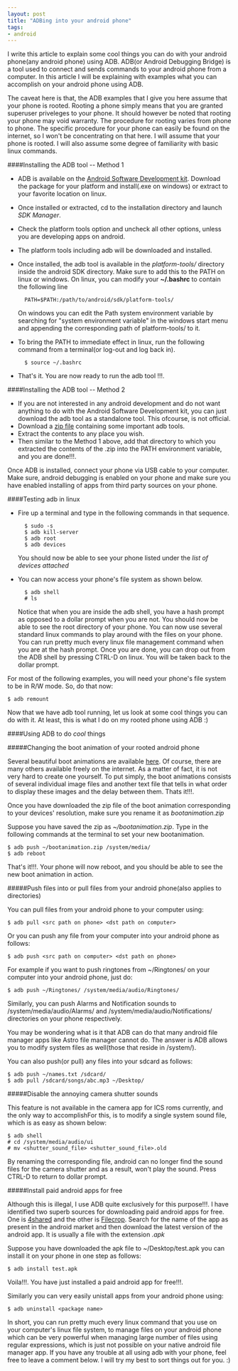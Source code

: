 ```yaml
---
layout: post
title: "ADBing into your android phone"
tags:
- android
---
```

I write this article to explain some cool things you can do with your android phone(any android phone) using ADB. ADB(or Android Debugging Bridge) is a tool used to connect and sends commands to your android phone from a computer. In this article I will be explaining with examples what you can accomplish on your android phone using ADB. 

The caveat here is that, the ADB examples that I give you here assume that your phone is rooted. Rooting a phone simply means that you are granted superuser priveleges to your phone. It should however be noted that rooting your phone may void warranty. The procedure for rooting varies from phone to phone. The specific procedure for your phone can easily be found on the internet, so I won't be concentrating on that here. I will assume that your phone is rooted. I will also assume some degree of familiarity with basic linux commands.

####Installing the ADB tool -- Method 1
* ADB is available on the [Android Software Development kit](http://developer.android.com/sdk/index.html). Download the package for your platform and install(.exe on windows) or extract to your favorite location on linux.
* Once installed or extracted, cd to the installation directory and launch _SDK Manager_.
* Check the platform tools option and uncheck all other options, unless you are developing apps on android.
* The platform tools including adb will be downloaded and installed.
* Once installed, the adb tool is available in the _platform-tools/_ directory inside the android SDK directory. Make sure to add this to the PATH on linux or windows. On linux, you can modify your __~/.bashrc__ to contain the following line 

		PATH=$PATH:/path/to/android/sdk/platform-tools/ 

    On windows you can edit the Path system environment variable by searching for "system environment variable" in the windows start menu and appending the corresponding path of platform-tools/ to it.
* To bring the PATH to immediate effect in linux, run the following command from a terminal(or log-out and log back in).

		$ source ~/.bashrc

* That's it. You are now ready to run the adb tool !!!.

####Installing the ADB tool -- Method 2
* If you are not interested in any android development and do not want anything to do with the Android Software Development kit, you can just download the adb tool as a standalone tool. This ofcourse, is not official.
* Download a [zip file](http://dottech.org/downloads/adb_fastboot_and_other_tools.zip) containing some important adb tools.
* Extract the contents to any place you wish. 
* Then similar to the Method 1 above, add that directory to which you extracted the contents of the .zip into the PATH environment variable, and you are done!!!.

Once ADB is installed, connect your phone via USB cable to your computer. Make sure, android debugging is enabled on your phone and make sure you have enabled installing of apps from third party sources on your phone.

####Testing adb in linux
* Fire up a terminal and type in the following commands in that sequence.

		$ sudo -s
		$ adb kill-server
		$ adb root
		$ adb devices

    You should now be able to see your phone listed under the _list of devices attached_        

* You can now access your phone's file system as shown below.

		$ adb shell
		# ls

    Notice that when you are inside the adb shell, you have a hash prompt as opposed to a dollar prompt when you are not. You should now be able to see the root directory of your phone. You can now use several standard linux commands to play around with the files on your phone. You can run pretty much every linux file management command when you are at the hash prompt. Once you are done, you can drop out from the ADB shell by pressing CTRL-D on linux. You will be taken back to the dollar prompt.

For most of the following examples, you will need your phone's file system to be in R/W mode. So, do that now:

	$ adb remount

Now that we have adb tool running, let us look at some cool things you can do with it. At least, this is what I do on my rooted phone using ADB :)

####Using ADB to do _cool_ things

#####Changing the boot animation of your rooted android phone

Several beautiful boot animations are available [here](http://forum.xda-developers.com/showthread.php?t=1559132). Of course, there are many others available freely on the internet. As a matter of fact, it is not very hard to create one yourself. To put simply, the boot animations consists of several individual image files and another text file that tells in what order to display these images and the delay between them. Thats it!!!.

Once you have downloaded the zip file of the boot animation corresponding to your devices' resolution, make sure you rename it as _bootanimation.zip_

Suppose you have saved the zip as _~/bootanimation.zip_. Type in the following commands at the terminal to set your new bootanimation.
        
	$ adb push ~/bootanimation.zip /system/media/
	$ adb reboot

That's it!!!. Your phone will now reboot, and you should be able to see the new boot animation in action.

#####Push files into or pull files from your android phone(also applies to directories)

You can pull files from your android phone to your computer using:
        
	$ adb pull <src path on phone> <dst path on computer>

Or you can push any file from your computer into your android phone as follows:
   
	$ adb push <src path on computer> <dst path on phone>

For example if you want to push ringtones from ~/Ringtones/ on your computer into your android phone, just do:

	$ adb push ~/Ringtones/ /system/media/audio/Ringtones/

Similarly, you can push Alarms and Notification sounds to /system/media/audio/Alarms/ and /system/media/audio/Notifications/ directories on your phone respectively.        

You may be wondering what is it that ADB can do that many android file manager apps like Astro file manager cannot do. The answer is ADB allows you to modify system files as well(those that reside in /system/).

You can also push(or pull) any files into your sdcard as follows:
    
	$ adb push ~/names.txt /sdcard/
	$ adb pull /sdcard/songs/abc.mp3 ~/Desktop/

#####Disable the annoying camera shutter sounds

This feature is not available in the camera app for ICS roms currently, and the only way to accomplishFor this, is to modify a single system sound file, which is as easy as shown below:
    
	$ adb shell
	# cd /system/media/audio/ui
	# mv <shutter_sound_file> <shutter_sound_file>.old

By renaming the corresponding file, android can no longer find the sound files for the camera shutter and as a result, won't play the sound. Press CTRL-D to return to dollar prompt.        

#####Install paid android apps for free

Although this is illegal, I use ADB quite exclusively for this purpose!!!. I have identified two superb sources for downloading paid android apps for free. One is [4shared](http://www.4shared.com/) and the other is [Filecrop](http://www.filecrop.com/). Search for the name of the app as present in the android market and then download the latest version of the android app. It is usually a file with the extension _.apk_

Suppose you have downloaded the apk file to ~/Desktop/test.apk you can install it on your phone in one step as follows:

	$ adb install test.apk

Voila!!!. You have just installed a paid android app for free!!!.        

Similarly you can very easily unistall apps from your android phone using:

	$ adb uninstall <package name>

In short, you can run pretty much every linux command that you use on your computer's linux file system, to manage files on your android phone which can be very powerful when managing large number of files using regular expressions, which is just not possible on your native android file manager app. If you have any trouble at all using adb with your phone, feel free to leave a comment below. I will try my best to sort things out for you. :)
